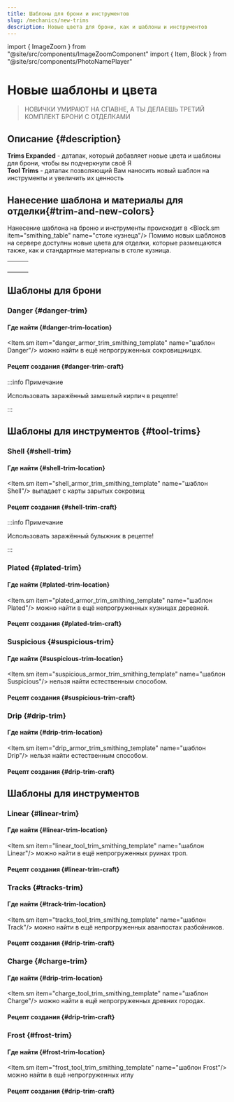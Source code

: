 ```yaml
---
title: Шаблоны для брони и инструментов
slug: /mechanics/new-trims
description: Новые цвета для брони, как и шаблоны и инструментов
---
```


import { ImageZoom } from "@site/src/components/ImageZoomComponent"
import { Item, Block } from "@site/src/components/PhotoNamePlayer"

# Новые шаблоны и цвета

<ImageZoom
  src="/img/mechanics/new-trims/more-trims-banner.png"
  alt="Больше шаблонов баннер"
/>

> НОВИЧКИ УМИРАЮТ НА СПАВНЕ, А ТЫ ДЕЛАЕШЬ ТРЕТИЙ КОМПЛЕКТ БРОНИ С ОТДЕЛКАМИ

## Описание {#description}

**Trims Expanded** - датапак, который добавляет новые цвета и шаблоны для брони, чтобы вы подчеркнули своё Я  
**Tool Trims** - датапак позволяющий Вам наносить новый шаблон на инструменты и увеличить их ценность  

## Нанесение шаблона и материалы для отделки{#trim-and-new-colors}

Нанесение шаблона на броню и инструменты происходит в <Block.sm item="smithing_table" name="столе кузнеца"/>
Помимо новых шаблонов на сервере доступны новые цвета для отделки, которые размещаются также, как и стандартные материалы в столе кузница.

<table>
  <tbody>
    <tr>
      <td><Item.lg item="coal" name="Уголь"/></td>
      <td><Item.lg item="ender_pearl" name="Эндер-жемчуг"/></td>
      <td><Item.lg item="fire_charge" name="Огненный заряд"/></td>
    </tr>
    <tr>
      <td><Item.lg item="glowstone_dust" name="Светокаменная пыль"/></td>
      <td><Item.lg item="leather" name="Кожа"/></td>
      <td><Item.lg item="nether_brick" name="Незерский кирпич"/></td>
    </tr>
    <tr>
      <td><Item.lg item="prismarine_shard" name="Осколок призмарина"/></td>
      <td><Item.lg item="rabbit_hide" name="Кроличья шкурка"/></td>
      <td><Item.lg item="slime_ball" name="Сгусток слизи"/></td>
    </tr>
    <tr>
      <td><Item.lg item="dragon_breath" name="Драконье дыхание"/></td>
      <td><Item.lg item="echo_shard" name="Осколок эха"/></td>
      <td><Item.lg item="enchanted_golden_apple" name="Зачарованное золотое яблоко" extension=".gif"/></td>
    </tr>
  </tbody>
</table>

## Шаблоны для брони

<ImageZoom
  src="/img/mechanics/new-trims/trim-expanded-preview.png"
  alt="Trim expanded предпросмотр новых шаблонов для брони"
/>

### Danger {#danger-trim}

<ImageZoom
  src="/img/mechanics/new-trims/danger-trim-preview.png"
  alt="danger trim предпросмотр"
/>

#### Где найти {#danger-trim-location}

<Item.sm item="danger_armor_trim_smithing_template" name="шаблон Danger"/> можно найти в ещё непрогруженных сокровищницах.

#### Рецепт создания {#danger-trim-craft}

:::info Примечание

Использовать заражённый замшелый кирпич в рецепте!

:::

<ImageZoom
  src="/img/mechanics/new-trims/danger-craft-trim.png"
  alt="danger trim размножение"
/>

<ImageZoom
  src="/img/mechanics/new-trims/danger-craft-block.png"
  alt="danger trim создание"
/>

## Шаблоны для инструментов {#tool-trims}

### Shell {#shell-trim}

<ImageZoom
  src="/img/mechanics/new-trims/shell-trim-preview.png"
  alt="shell trim предпросмотр"
/>

#### Где найти {#shell-trim-location}

<Item.sm item="shell_armor_trim_smithing_template" name="шаблон Shell"/> выпадает с карты зарытых сокровищ

#### Рецепт создания {#shell-trim-craft}

:::info Примечание

Использовать заражённый булыжник в рецепте!

:::

<ImageZoom
  src="/img/mechanics/new-trims/shell-craft-trim.png"
  alt="shell trim размножение"
/>

<ImageZoom
  src="/img/mechanics/new-trims/shell-craft-block.png"
  alt="shell trim создание"
/>

### Plated {#plated-trim}

<ImageZoom
  src="/img/mechanics/new-trims/plated-trim-preview.png"
  alt="plated trim предпросмотр"
/>

#### Где найти {#plated-trim-location}

<Item.sm item="plated_armor_trim_smithing_template" name="шаблон Plated"/> можно найти в ещё непрогруженных кузницах деревней.

#### Рецепт создания {#plated-trim-craft}

<ImageZoom
  src="/img/mechanics/new-trims/plated-craft-trim.png"
  alt="plated trim размножение"
/>

<ImageZoom
  src="/img/mechanics/new-trims/plated-craft-block.png"
  alt="plated trim создание"
/>

### Suspicious {#suspicious-trim}

<ImageZoom
  src="/img/mechanics/new-trims/suspicious-trim-preview.png"
  alt="suspicious trim предпросмотр"
/>

#### Где найти {#suspicious-trim-location}

<Item.sm item="suspicious_armor_trim_smithing_template" name="шаблон Suspicious"/> нельзя найти естественным способом.

#### Рецепт создания {#suspicious-trim-craft}

<ImageZoom
  src="/img/mechanics/new-trims/suspicious-craft-trim.png"
  alt="suspicious trim размножение"
/>

<ImageZoom
  src="/img/mechanics/new-trims/suspicious-craft-block.png"
  alt="suspicious trim создание"
/>

### Drip {#drip-trim}

<ImageZoom
  src="/img/mechanics/new-trims/drip-trim-preview.png"
  alt="drip trim предпросмотр"
/>


#### Где найти {#drip-trim-location}

<Item.sm item="drip_armor_trim_smithing_template" name="шаблон Drip"/> нельзя найти естественным способом.

#### Рецепт создания {#drip-trim-craft}

<ImageZoom
  src="/img/mechanics/new-trims/drip-craft-trim.png"
  alt="drip trim размножение"
/>

<ImageZoom
  src="/img/mechanics/new-trims/drip-craft-block.png"
  alt="drip trim создание"
/>

## Шаблоны для инструментов

<ImageZoom
  src="/img/mechanics/new-trims/tool-trims-preview.png"
  alt="tools trim предпросмотр новых шаблонов для инструментов"
/>

### Linear {#linear-trim}

#### Где найти {#linear-trim-location}

<Item.sm item="linear_tool_trim_smithing_template" name="шаблон Linear"/> можно найти в ещё непрогруженных руинах троп.

#### Рецепт создания {#linear-trim-craft}

### Tracks {#tracks-trim}

#### Где найти {#track-trim-location}

<Item.sm item="tracks_tool_trim_smithing_template" name="шаблон Track"/> можно найти в ещё непрогруженных аванпостах разбойников.

#### Рецепт создания {#drip-trim-craft}

### Charge {#charge-trim}

#### Где найти {#drip-trim-location}

<Item.sm item="charge_tool_trim_smithing_template" name="шаблон Сharge"/> можно найти в ещё непрогруженных древних городах.

#### Рецепт создания {#drip-trim-craft}

### Frost {#frost-trim}

#### Где найти {#frost-trim-location}

<Item.sm item="frost_tool_trim_smithing_template" name="шаблон Frost"/> можно найти в ещё непрогруженных иглу

#### Рецепт создания {#drip-trim-craft}